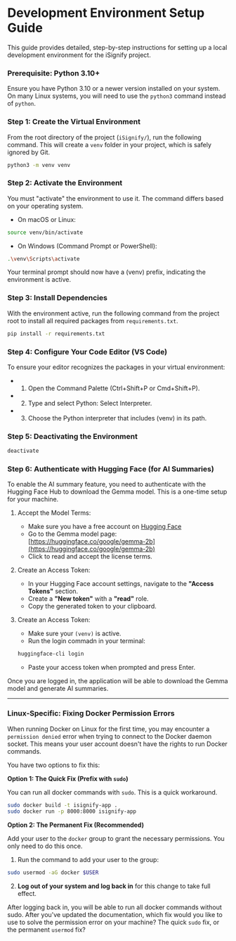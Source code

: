 # Development Environment Setup Guide

This guide provides detailed, step-by-step instructions for setting up a local development environment for the iSignify project.

### Prerequisite: Python 3.10+

Ensure you have Python 3.10 or a newer version installed on your system. On many Linux systems, you will need to use the `python3` command instead of `python`.


### Step 1: Create the Virtual Environment

From the root directory of the project (`iSignify/`), run the following command. This will create a `venv` folder in your project, which is safely ignored by Git.

```bash
python3 -m venv venv
```

### Step 2: Activate the Environment

You must "activate" the environment to use it. The command differs based on your operating system.

- On macOS or Linux:

```bash
source venv/bin/activate
```

- On Windows (Command Prompt or PowerShell):

```bash
.\venv\Scripts\activate
```
Your terminal prompt should now have a (venv) prefix, indicating the environment is active.

### Step 3: Install Dependencies

With the environment active, run the following command from the project root to install all required packages from `requirements.txt`.

```bash
pip install -r requirements.txt
```

### Step 4: Configure Your Code Editor (VS Code)

To ensure your editor recognizes the packages in your virtual environment:

- 1. Open the Command Palette (Ctrl+Shift+P or Cmd+Shift+P).

- 2. Type and select Python: Select Interpreter.

- 3. Choose the Python interpreter that includes (venv) in its path.

### Step 5: Deactivating the Environment

```bash
deactivate
```

### Step 6: Authenticate with Hugging Face (for AI Summaries)

To enable the AI summary feature, you need to authenticate with the Hugging Face Hub to download the Gemma model. This is a one-time setup for your machine.

1. Accept the Model Terms:
    - Make sure you have a free account on [Hugging Face](https://huggingface.co/)
    - Go to the Gemma model page: [https://huggingface.co/google/gemma-2b](https://huggingface.co/google/gemma-2b)
    - Click to read and accept the license terms.

2. Create an Access Token:
    - In your Hugging Face account settings, navigate to the **"Access Tokens"** section.
    - Create a **"New token"** with a **"read"** role.
    - Copy the generated token to your clipboard.

3. Create an Access Token:
    - Make sure your `(venv)` is active.
    - Run the login commadn in your terminal:
    ```bash
    huggingface-cli login
    ```
    - Paste your access token when prompted and press Enter.

Once you are logged in, the application will be able to download the Gemma model and generate AI summaries.    

---

### Linux-Specific: Fixing Docker Permission Errors

When running Docker on Linux for the first time, you may encounter a `permission denied` error when trying to connect to the Docker daemon socket. This means your user account doesn't have the rights to run Docker commands.

You have two options to fix this:

**Option 1: The Quick Fix (Prefix with `sudo`)**

You can run all docker commands with `sudo`. This is a quick workaround.

```bash
sudo docker build -t isignify-app .
sudo docker run -p 8000:8000 isignify-app
```

**Option 2: The Permanent Fix (Recommended)**

Add your user to the `docker` group to grant the necessary permissions. You only need to do this once.

1. Run the command to add your user to the group:

```bash
sudo usermod -aG docker $USER
```

2. **Log out of your system and log back in** for this change to take full effect.

After logging back in, you will be able to run all docker commands without sudo.
After you've updated the documentation, which fix would you like to use to solve the permission error on your machine? The quick `sudo` fix, or the permanent `usermod` fix?